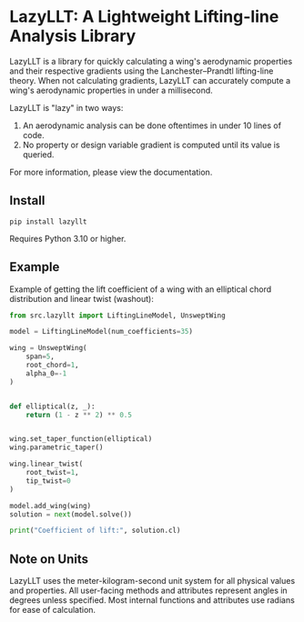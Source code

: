# LazyLLT: A Lightweight  Lifting-line Analysis Library

LazyLLT is a library for quickly calculating a wing's aerodynamic properties and their respective
gradients using the Lanchester–Prandtl lifting-line theory. When not calculating gradients, LazyLLT can
accurately compute a wing's aerodynamic properties in under a millisecond.

LazyLLT is "lazy" in two ways:
1. An aerodynamic analysis can be done oftentimes in under 10 lines of code.
2. No property or design variable gradient is computed until its value is queried.

For more information, please view the documentation.

## Install

`pip install lazyllt`

Requires Python 3.10 or higher.

## Example
Example of getting the lift coefficient of a wing with an elliptical chord distribution and linear twist (washout):

```python
from src.lazyllt import LiftingLineModel, UnsweptWing

model = LiftingLineModel(num_coefficients=35)

wing = UnsweptWing(
    span=5,
    root_chord=1,
    alpha_0=-1
)


def elliptical(z, _):
    return (1 - z ** 2) ** 0.5


wing.set_taper_function(elliptical)
wing.parametric_taper()

wing.linear_twist(
    root_twist=1,
    tip_twist=0
)

model.add_wing(wing)
solution = next(model.solve())

print("Coefficient of lift:", solution.cl)
```

## Note on Units
LazyLLT uses the meter-kilogram-second unit system for all physical values and properties.
All user-facing methods and attributes represent angles in degrees unless specified.
Most internal functions and attributes use radians for ease of calculation.